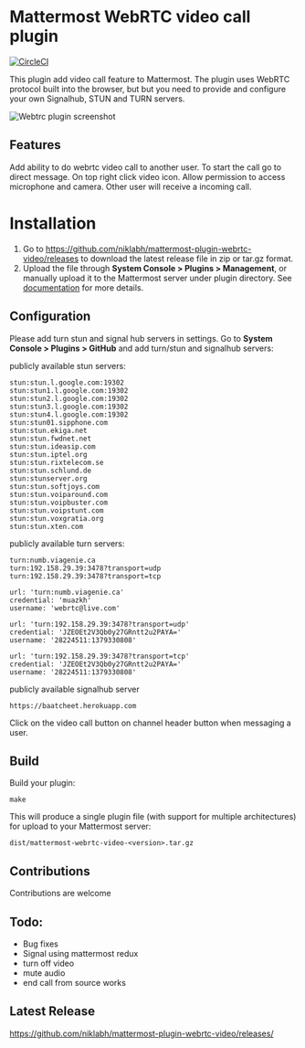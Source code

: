 # Mattermost WebRTC video call plugin

[![CircleCI](https://circleci.com/gh/niklabh/mattermost-plugin-webrtc-video.svg?style=svg)](https://circleci.com/gh/niklabh/mattermost-plugin-webrtc-video)

This plugin add video call feature to Mattermost. The plugin uses WebRTC
protocol built into the browser, but but you need to provide and configure your
own Signalhub, STUN and TURN servers.


![Webtrc plugin screenshot](https://github.com/niklabh/mattermost-plugin-webrtc-video/raw/master/assets/screen.jpg)

## Features

Add ability to do webrtc video call to another user. To start the call go to direct message. On top right click video icon. Allow permission to access microphone and camera. Other user will receive a incoming call. 

# Installation

1. Go to https://github.com/niklabh/mattermost-plugin-webrtc-video/releases to download the latest release file in zip or tar.gz format.
2. Upload the file through **System Console > Plugins > Management**, or manually upload it to the Mattermost server under plugin directory. See [documentation](https://docs.mattermost.com/administration/plugins.html#set-up-guide) for more details.

## Configuration

Please add turn stun and signal hub servers in settings. Go to **System Console > Plugins > GitHub** and add turn/stun and signalhub servers:

publicly available stun servers:
```
stun:stun.l.google.com:19302
stun:stun1.l.google.com:19302
stun:stun2.l.google.com:19302
stun:stun3.l.google.com:19302
stun:stun4.l.google.com:19302
stun:stun01.sipphone.com
stun:stun.ekiga.net
stun:stun.fwdnet.net
stun:stun.ideasip.com
stun:stun.iptel.org
stun:stun.rixtelecom.se
stun:stun.schlund.de
stun:stunserver.org
stun:stun.softjoys.com
stun:stun.voiparound.com
stun:stun.voipbuster.com
stun:stun.voipstunt.com
stun:stun.voxgratia.org
stun:stun.xten.com
```
publicly available turn servers:
```
turn:numb.viagenie.ca
turn:192.158.29.39:3478?transport=udp
turn:192.158.29.39:3478?transport=tcp

url: 'turn:numb.viagenie.ca'	
credential: 'muazkh'	
username: 'webrtc@live.com'	

url: 'turn:192.158.29.39:3478?transport=udp'	
credential: 'JZEOEt2V3Qb0y27GRntt2u2PAYA='	
username: '28224511:1379330808'	

url: 'turn:192.158.29.39:3478?transport=tcp'	
credential: 'JZEOEt2V3Qb0y27GRntt2u2PAYA='	
username: '28224511:1379330808'
```
publicly available signalhub server
```
https://baatcheet.herokuapp.com
```

Click on the video call button on channel header button when messaging a user.

## Build

Build your plugin:
```
make
```

This will produce a single plugin file (with support for multiple
architectures) for upload to your Mattermost server:

```
dist/mattermost-webrtc-video-<version>.tar.gz

```


## Contributions

Contributions are welcome


## Todo:

- Bug fixes
- Signal using mattermost redux
- turn off video
- mute audio
- end call from source works


## Latest Release

https://github.com/niklabh/mattermost-plugin-webrtc-video/releases/
